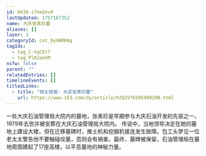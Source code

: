 ```yaml
---
id: 0436-i7nm2nv9
lastUpdated: 1757167352
name: 大庆张素珍墓
aliases: []
layer: 3
categoryId: cat_9yUWRRAg
tagIds:
  - tag_C-tqCEt7
  - tag_Pl02eehM
nsfw: false
parent: ""
relatedEntries: []
timelineEvents: []
titledLinks:
  - title: "相关链接: 大庆张素珍墓"
    url: https://www.163.com/dy/article/HJQ1V7E60549020N.html
---
```


一处大庆石油管理局大院内的墓地，张素珍是早期参与大庆石油开发的先驱之一，1979年去世并被安葬在大庆石油管理局大院内。 传说中，当地领导决定在她的墓地上建设大楼，但在迁移墓碑时，推土机和挖掘机接连发生故障。包工头梦见一位老太太警告他不要触碰坟墓，否则会有祸害。最终，墓碑被保留，石油管理局在墓地周围建起了17座高楼，以平息墓地的神秘力量。